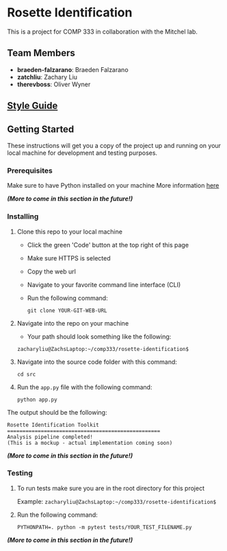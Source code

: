 # Rosette Identification
This is a project for COMP 333 in collaboration with the Mitchel lab. 

## Team Members
- **braeden-falzarano**: Braeden Falzarano
- **zatchliu**: Zachary Liu
- **therevboss**: Oliver Wyner

## [Style Guide](/StyleGuide.md)

## Getting Started
These instructions will get you a copy of the project up and running on your local machine for development and testing purposes. 

### Prerequisites
Make sure to have Python installed on your machine
More information [here](https://www.python.org/downloads/) 

***(More to come in this section in the future!)***

### Installing
1. Clone this repo to your local machine
    - Click the green 'Code' button at the top right of this page
    - Make sure HTTPS is selected
    - Copy the web url
    - Navigate to your favorite command line interface (CLI)
    - Run the following command:

        `git clone YOUR-GIT-WEB-URL`

2. Navigate into the repo on your machine
    - Your path should look something like the following:

    `zacharyliu@ZachsLaptop:~/comp333/rosette-identification$`

3. Navigate into the source code folder with this command:

    `cd src`

4. Run the `app.py` file with the following command:

    `python app.py`

The output should be the following:

```
Rosette Identification Toolkit
==================================================
Analysis pipeline completed!
(This is a mockup - actual implementation coming soon)
```


***(More to come in this section in the future!)***

### Testing
1. To run tests make sure you are in the root directory for this project

    Example: `zacharyliu@ZachsLaptop:~/comp333/rosette-identification$`
   
3. Run the following command:

   `PYTHONPATH=. python -m pytest tests/YOUR_TEST_FILENAME.py`

***(More to come in this section in the future!)***


